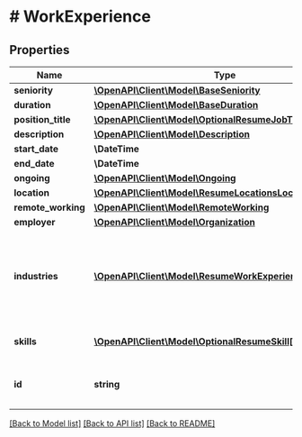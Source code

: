 # # WorkExperience

## Properties

Name | Type | Description | Notes
------------ | ------------- | ------------- | -------------
**seniority** | [**\OpenAPI\Client\Model\BaseSeniority**](BaseSeniority.md) |  | [optional]
**duration** | [**\OpenAPI\Client\Model\BaseDuration**](BaseDuration.md) |  | [optional]
**position_title** | [**\OpenAPI\Client\Model\OptionalResumeJobTitle**](OptionalResumeJobTitle.md) |  | [optional]
**description** | [**\OpenAPI\Client\Model\Description**](Description.md) |  | [optional]
**start_date** | **\DateTime** |  | [optional]
**end_date** | **\DateTime** |  | [optional]
**ongoing** | [**\OpenAPI\Client\Model\Ongoing**](Ongoing.md) |  | [optional]
**location** | [**\OpenAPI\Client\Model\ResumeLocationsLocation**](ResumeLocationsLocation.md) |  | [optional]
**remote_working** | [**\OpenAPI\Client\Model\RemoteWorking**](RemoteWorking.md) |  | [optional]
**employer** | [**\OpenAPI\Client\Model\Organization**](Organization.md) |  | [optional]
**industries** | [**\OpenAPI\Client\Model\ResumeWorkExperiencesIndustry[]**](ResumeWorkExperiencesIndustry.md) | Industries related to the experience. Check the [Standardized Data](https://api.inda.ai/hr/docs/v2/#tag/Standardized-Data) section for more details. | [optional]
**skills** | [**\OpenAPI\Client\Model\OptionalResumeSkill[]**](OptionalResumeSkill.md) | Skills related to the experience. | [optional]
**id** | **string** | Unique identifier for the current experience. | [optional]

[[Back to Model list]](../../README.md#models) [[Back to API list]](../../README.md#endpoints) [[Back to README]](../../README.md)
